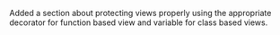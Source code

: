 Added a section about protecting views properly using the appropriate decorator for function based view and variable for class based views. 
